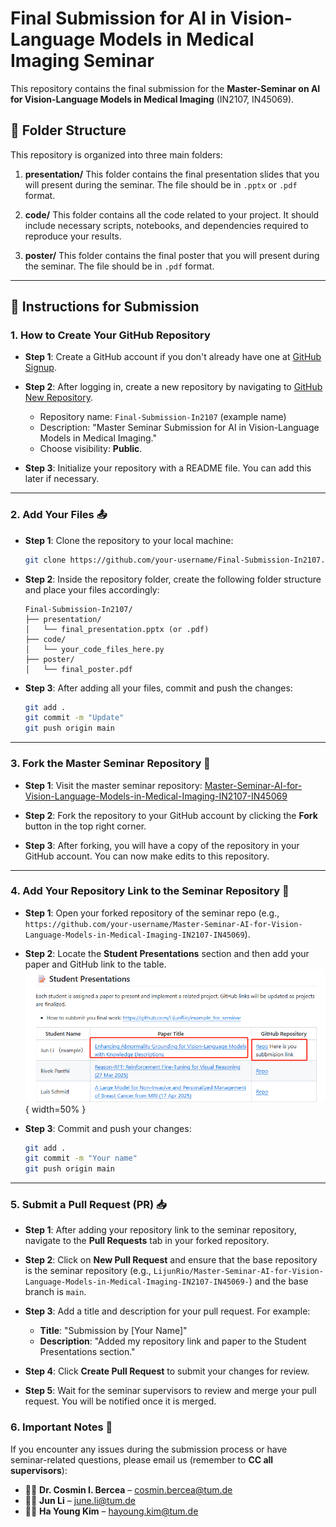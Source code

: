 

# Final Submission for AI in Vision-Language Models in Medical Imaging Seminar 

This repository contains the final submission for the **Master-Seminar on AI for Vision-Language Models in Medical Imaging** (IN2107, IN45069).

## 📁 Folder Structure

This repository is organized into three main folders:

1. **presentation/** 
    This folder contains the final presentation slides that you will present during the seminar. The file should be in `.pptx` or `.pdf` format.

2. **code/** 
    This folder contains all the code related to your project. It should include necessary scripts, notebooks, and dependencies required to reproduce your results.

3. **poster/** 
    This folder contains the final poster that you will present during the seminar. The file should be in `.pdf` format.

---

## 📝 Instructions for Submission

### 1. How to Create Your GitHub Repository 

- **Step 1**: Create a GitHub account if you don't already have one at [GitHub Signup](https://github.com/join).
  
- **Step 2**: After logging in, create a new repository by navigating to [GitHub New Repository](https://github.com/new).

  - Repository name: `Final-Submission-In2107` (example name)
  - Description: "Master Seminar Submission for AI in Vision-Language Models in Medical Imaging."
  - Choose visibility: **Public**.

- **Step 3**: Initialize your repository with a README file. You can add this later if necessary.

---

### 2. Add Your Files 📤

- **Step 1**: Clone the repository to your local machine:

  ```bash
  git clone https://github.com/your-username/Final-Submission-In2107.git
  ```

- **Step 2**: Inside the repository folder, create the following folder structure and place your files accordingly:

  ```
  Final-Submission-In2107/
  ├── presentation/
  │   └── final_presentation.pptx (or .pdf)
  ├── code/
  │   └── your_code_files_here.py
  ├── poster/
  │   └── final_poster.pdf
  ```

- **Step 3**: After adding all your files, commit and push the changes:

  ```bash
  git add .
  git commit -m "Update"
  git push origin main
  ```

---

### 3. Fork the Master Seminar Repository 🔄

- **Step 1**: Visit the master seminar repository: [Master-Seminar-AI-for-Vision-Language-Models-in-Medical-Imaging-IN2107-IN45069](https://github.com/LijunRio/Master-Seminar-AI-for-Vision-Language-Models-in-Medical-Imaging-IN2107-IN45069-)

- **Step 2**: Fork the repository to your GitHub account by clicking the **Fork** button in the top right corner.

- **Step 3**: After forking, you will have a copy of the repository in your GitHub account. You can now make edits to this repository.

---

### 4. Add Your Repository Link to the Seminar Repository 🔗

- **Step 1**: Open your forked repository of the seminar repo (e.g., `https://github.com/your-username/Master-Seminar-AI-for-Vision-Language-Models-in-Medical-Imaging-IN2107-IN45069`).

- **Step 2**: Locate the **Student Presentations** section and then add your paper and GitHub link to the table.
![alt text](assest/image.png){ width=50% }

- **Step 3**: Commit and push your changes:

  ```bash
  git add .
  git commit -m "Your name"
  git push origin main
  ```
---

### 5. Submit a Pull Request (PR) 📥

- **Step 1**: After adding your repository link to the seminar repository, navigate to the **Pull Requests** tab in your forked repository.

- **Step 2**: Click on **New Pull Request** and ensure that the base repository is the seminar repository (e.g., `LijunRio/Master-Seminar-AI-for-Vision-Language-Models-in-Medical-Imaging-IN2107-IN45069-`) and the base branch is `main`.

- **Step 3**: Add a title and description for your pull request. For example:
  - **Title**: "Submission by [Your Name]"
  - **Description**: "Added my repository link and paper to the Student Presentations section."

- **Step 4**: Click **Create Pull Request** to submit your changes for review.

- **Step 5**: Wait for the seminar supervisors to review and merge your pull request. You will be notified once it is merged.


### 6. Important Notes 🚨

If you encounter any issues during the submission process or have seminar-related questions, please email us (remember to **CC all supervisors**):

- 👨‍💻 **Dr. Cosmin I. Bercea** – [cosmin.bercea@tum.de](mailto:cosmin.bercea@tum.de)  
- 👩‍💼 **Jun Li** – [june.li@tum.de](mailto:june.li@tum.de)  
- 👩‍💼 **Ha Young Kim** – [hayoung.kim@tum.de](mailto:hayoung.kim@tum.de)  


